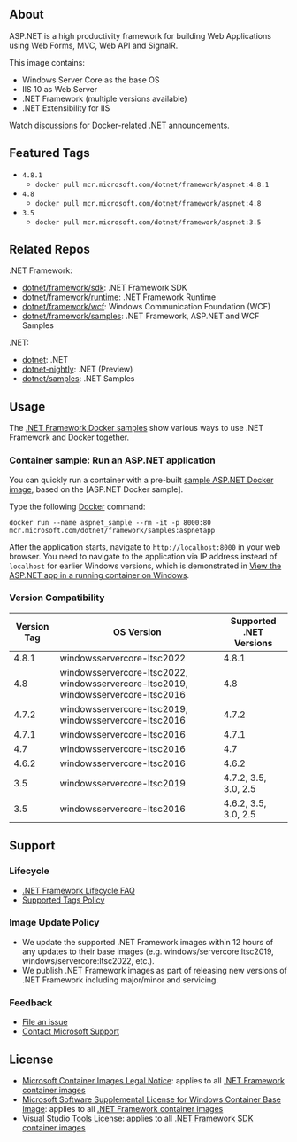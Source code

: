 ## About

ASP.NET is a high productivity framework for building Web Applications using Web Forms, MVC, Web API and SignalR.

This image contains:

* Windows Server Core as the base OS
* IIS 10 as Web Server
* .NET Framework (multiple versions available)
* .NET Extensibility for IIS

Watch [discussions](https://github.com/microsoft/dotnet-framework-docker/discussions/categories/announcements) for Docker-related .NET announcements.

## Featured Tags

* `4.8.1`
  * `docker pull mcr.microsoft.com/dotnet/framework/aspnet:4.8.1`
* `4.8`
  * `docker pull mcr.microsoft.com/dotnet/framework/aspnet:4.8`
* `3.5`
  * `docker pull mcr.microsoft.com/dotnet/framework/aspnet:3.5`

## Related Repos

.NET Framework:

* [dotnet/framework/sdk](https://mcr.microsoft.com/product/dotnet/framework/sdk): .NET Framework SDK
* [dotnet/framework/runtime](https://mcr.microsoft.com/product/dotnet/framework/runtime): .NET Framework Runtime
* [dotnet/framework/wcf](https://mcr.microsoft.com/product/dotnet/framework/wcf): Windows Communication Foundation (WCF)
* [dotnet/framework/samples](https://mcr.microsoft.com/product/dotnet/framework/samples): .NET Framework, ASP.NET and WCF Samples

.NET:

* [dotnet](https://mcr.microsoft.com/catalog?search=dotnet/): .NET
* [dotnet-nightly](https://mcr.microsoft.com/catalog?search=dotnet/nightly/): .NET (Preview)
* [dotnet/samples](https://mcr.microsoft.com/product/dotnet/samples): .NET Samples

## Usage

The [.NET Framework Docker samples](https://github.com/microsoft/dotnet-framework-docker/blob/main/samples/README.md) show various ways to use .NET Framework and Docker together.

### Container sample: Run an ASP.NET application
You can quickly run a container with a pre-built [sample ASP.NET Docker image](https://mcr.microsoft.com/product/dotnet/framework/samples), based on the [ASP.NET Docker sample].

Type the following [Docker](https://www.docker.com/products/docker) command:

```console
docker run --name aspnet_sample --rm -it -p 8000:80 mcr.microsoft.com/dotnet/framework/samples:aspnetapp
```

After the application starts, navigate to `http://localhost:8000` in your web browser. You need to navigate to the application via IP address instead of `localhost` for earlier Windows versions, which is demonstrated in [View the ASP.NET app in a running container on Windows](https://github.com/microsoft/dotnet-framework-docker/blob/main/samples/aspnetapp/README.md#view-the-aspnet-app-in-a-running-container-on-windows).

### Version Compatibility

Version Tag | OS Version | Supported .NET Versions
-- | -- | --
4.8.1 | windowsservercore-ltsc2022 | 4.8.1
4.8 | windowsservercore-ltsc2022, windowsservercore-ltsc2019, windowsservercore-ltsc2016 | 4.8
4.7.2 | windowsservercore-ltsc2019, windowsservercore-ltsc2016 | 4.7.2
4.7.1 | windowsservercore-ltsc2016 | 4.7.1
4.7 | windowsservercore-ltsc2016 | 4.7
4.6.2 | windowsservercore-ltsc2016 | 4.6.2
3.5 | windowsservercore-ltsc2019 | 4.7.2, 3.5, 3.0, 2.5
3.5 | windowsservercore-ltsc2016 | 4.6.2, 3.5, 3.0, 2.5

## Support

### Lifecycle

* [.NET Framework Lifecycle FAQ](https://support.microsoft.com/help/17455/lifecycle-faq-net-framework)
* [Supported Tags Policy](https://github.com/microsoft/dotnet-framework-docker/blob/main/documentation/supported-tags.md)

### Image Update Policy

* We update the supported .NET Framework images within 12 hours of any updates to their base images (e.g. windows/servercore:ltsc2019, windows/servercore:ltsc2022, etc.).
* We publish .NET Framework images as part of releasing new versions of .NET Framework including major/minor and servicing.

### Feedback

* [File an issue](https://github.com/microsoft/dotnet-framework-docker/issues/new/choose)
* [Contact Microsoft Support](https://support.microsoft.com/contactus/)

## License

* [Microsoft Container Images Legal Notice](https://aka.ms/mcr/osslegalnotice): applies to all [.NET Framework container images](https://mcr.microsoft.com/catalog?search=dotnet/framework/)
* [Microsoft Software Supplemental License for Windows Container Base Image](https://mcr.microsoft.com/product/windows/servercore): applies to all [.NET Framework container images](https://mcr.microsoft.com/catalog?search=dotnet/framework/)
* [Visual Studio Tools License](https://visualstudio.microsoft.com/license-terms/mlt031519/): applies to all [.NET Framework SDK container images](https://mcr.microsoft.com/product/dotnet/framework/sdk)
